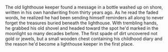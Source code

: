 The old lighthouse keeper found a message in a bottle washed up on shore, written in his own handwriting from thirty years ago. As he read the faded words, he realized he had been sending himself reminders all along to never forget the treasures buried beneath the lighthouse. With trembling hands, he grabbed his old shovel and headed toward the spot he'd marked in the moonlight so many decades before. The first spade of dirt uncovered not gold or jewels, but a small wooden chest containing his childhood diary and the reason he'd become a lighthouse keeper in the first place.